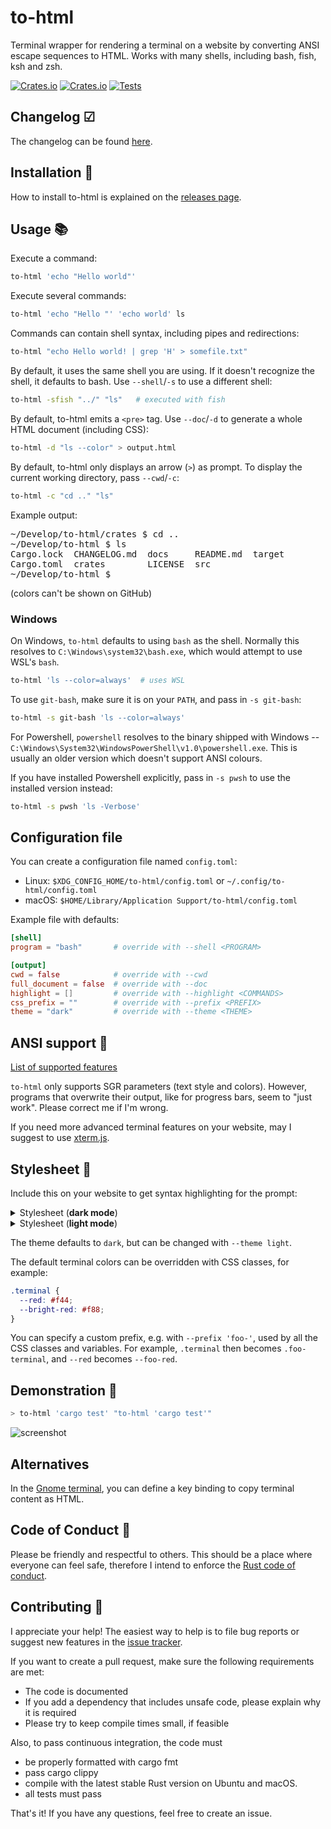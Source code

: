 # to-html

Terminal wrapper for rendering a terminal on a website by converting ANSI escape sequences to HTML. Works with many shells, including bash, fish, ksh and zsh.

[![Crates.io](https://img.shields.io/crates/l/to_html)](./LICENSE) [![Crates.io](https://img.shields.io/crates/v/to-html)](https://crates.io/crates/to-html) [![Tests](https://github.com/Aloso/to-html/workflows/Test/badge.svg)](https://github.com/Aloso/to-html/actions?query=workflow%3ATest)

## Changelog ☑

The changelog can be found [here](CHANGELOG.md).

## Installation 🚀

How to install to-html is explained on the [releases page](https://github.com/Aloso/to-html/releases).

## Usage 📚

Execute a command:

```bash
to-html 'echo "Hello world"'
```

Execute several commands:

```bash
to-html 'echo "Hello "' 'echo world' ls
```

Commands can contain shell syntax, including pipes and redirections:

```bash
to-html "echo Hello world! | grep 'H' > somefile.txt"
```

By default, it uses the same shell you are using. If it doesn't recognize the shell, it defaults to bash. Use `--shell`/`-s` to use a different shell:

```bash
to-html -sfish "../" "ls"   # executed with fish
```

By default, to-html emits a `<pre>` tag. Use `--doc`/`-d` to generate a whole HTML document (including CSS):

```bash
to-html -d "ls --color" > output.html
```

By default, to-html only displays an arrow (`>`) as prompt. To display the current working directory, pass `--cwd`/`-c`:

```bash
to-html -c "cd .." "ls"
```

Example output:

<pre>
~/Develop/to-html/crates $ cd ..
~/Develop/to-html $ ls
Cargo.lock  CHANGELOG.md  docs     README.md  target
Cargo.toml  crates        LICENSE  src
~/Develop/to-html $
</pre>

(colors can't be shown on GitHub)

### Windows

On Windows, `to-html` defaults to using `bash` as the shell. Normally this resolves to `C:\Windows\system32\bash.exe`, which would attempt to use WSL's `bash`.

```bash
to-html 'ls --color=always'  # uses WSL
```

To use `git-bash`, make sure it is on your `PATH`, and pass in `-s git-bash`:

```bash
to-html -s git-bash 'ls --color=always'
```

For Powershell, `powershell` resolves to the binary shipped with Windows -- `C:\Windows\System32\WindowsPowerShell\v1.0\powershell.exe`. This is usually an older version which doesn't support ANSI colours.

If you have installed Powershell explicitly, pass in `-s pwsh` to use the installed version instead:

```bash
to-html -s pwsh 'ls -Verbose'
```

## Configuration file

You can create a configuration file named `config.toml`:

- Linux: `$XDG_CONFIG_HOME/to-html/config.toml` or `~/.config/to-html/config.toml`
- macOS: `$HOME/Library/Application Support/to-html/config.toml`

Example file with defaults:

```toml
[shell]
program = "bash"       # override with --shell <PROGRAM>

[output]
cwd = false            # override with --cwd
full_document = false  # override with --doc
highlight = []         # override with --highlight <COMMANDS>
css_prefix = ""        # override with --prefix <PREFIX>
theme = "dark"         # override with --theme <THEME>
```

## ANSI support 🎨

[List of supported features](https://github.com/Aloso/to-html/blob/master/crates/ansi-to-html/README.md#ansi-support)

`to-html` only supports SGR parameters (text style and colors). However, programs that overwrite their output, like for progress bars, seem to "just work". Please correct me if I'm wrong.

If you need more advanced terminal features on your website, may I suggest to use [xterm.js](https://xtermjs.org/).

## Stylesheet 💎

Include this on your website to get syntax highlighting for the prompt:

<details>
<summary>Stylesheet (<b>dark mode</b>)</summary>

```css
.terminal {
  background-color: #141414;
  overflow: auto;
  color: white;
  line-height: 120%;
}

.terminal .shell {
  color: #32d132;
  user-select: none;
  pointer-events: none;
}
.terminal .cmd {
  color: #419df3;
}
.terminal .hl {
  color: #00ffff;
  font-weight: bold;
}
.terminal .arg {
  color: white;
}
.terminal .str {
  color: #ffba24;
}
.terminal .pipe,
.terminal .punct {
  color: #a2be00;
}
.terminal .flag {
  color: #ff7167;
}
.terminal .esc {
  color: #d558f5;
  font-weight: bold;
}
.terminal .caret {
  background-color: white;
  user-select: none;
}
```

</details>

<details>
<summary>Stylesheet (<b>light mode</b>)</summary>

```css
.terminal {
  background-color: #eeeeee;
  overflow: auto;
  color: black;
  line-height: 120%;
}

.terminal .shell {
  color: #1fa21f;
  user-select: none;
  pointer-events: none;
}
.terminal .cmd {
  color: #1a71c1;
}
.terminal .hl {
  color: #00c4c4;
  font-weight: bold;
}
.terminal .arg {
  color: black;
}
.terminal .str {
  color: #ce6a00;
}
.terminal .pipe,
.terminal .punct {
  color: #819700;
}
.terminal .flag {
  color: #b33742;
}
.terminal .esc {
  color: #9f1adb;
  font-weight: bold;
}
.terminal .caret {
  background-color: black;
  user-select: none;
}
```

</details>

The theme defaults to `dark`, but can be changed with `--theme light`.

The default terminal colors can be overridden with CSS classes, for example:

```css
.terminal {
  --red: #f44;
  --bright-red: #f88;
}
```

You can specify a custom prefix, e.g. with `--prefix 'foo-'`, used by all the CSS classes and variables. For example, `.terminal` then becomes `.foo-terminal`, and `--red` becomes `--foo-red`.

## Demonstration 📸

```bash
> to-html 'cargo test' "to-html 'cargo test'"
```

![screenshot](docs/to-html.png)

## Alternatives

In the [Gnome terminal](https://help.gnome.org/users/gnome-terminal/stable/), you can define a key binding to copy terminal content as HTML.

## Code of Conduct 🤝

Please be friendly and respectful to others. This should be a place where everyone can feel safe, therefore I intend to enforce the [Rust code of conduct](https://www.rust-lang.org/policies/code-of-conduct).

## Contributing 🙌

I appreciate your help! The easiest way to help is to file bug reports or suggest new features in the [issue tracker](https://github.com/Aloso/to-html/issues).

If you want to create a pull request, make sure the following requirements are met:

- The code is documented
- If you add a dependency that includes unsafe code, please explain why it is required
- Please try to keep compile times small, if feasible

Also, to pass continuous integration, the code must

- be properly formatted with cargo fmt
- pass cargo clippy
- compile with the latest stable Rust version on Ubuntu and macOS.
- all tests must pass

That's it! If you have any questions, feel free to create an issue.
